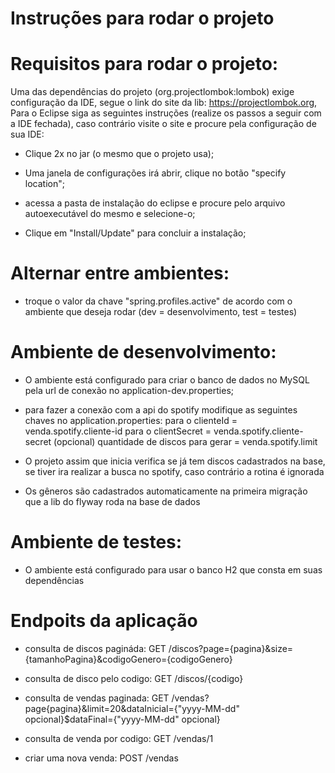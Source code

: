 # Instruções para rodar o projeto

# Requisitos para rodar o projeto:

Uma das dependências do projeto (org.projectlombok:lombok) exige configuração da IDE, segue o link do site da lib: https://projectlombok.org,
Para o Eclipse siga as seguintes instruções (realize os passos a seguir com a IDE fechada), caso contrário visite o site e procure pela configuração de sua IDE:

* Clique 2x no jar (o mesmo que o projeto usa);

* Uma janela de configurações irá abrir, clique no botão "specify location";

* acessa a pasta de instalação do eclipse e procure pelo arquivo autoexecutável do mesmo e selecione-o;

* Clique em "Install/Update" para concluir a instalação;

# Alternar entre ambientes:

* troque o valor da chave "spring.profiles.active" de acordo com o ambiente que deseja rodar (dev = desenvolvimento, test = testes)

# Ambiente de desenvolvimento:

* O ambiente está configurado para criar o banco de dados no MySQL pela url de conexão no application-dev.properties;

* para fazer a conexão com a api do spotify modifique as seguintes chaves no application.properties:
    para o clienteId = venda.spotify.cliente-id
    para o clientSecret = venda.spotify.cliente-secret
    (opcional) quantidade de discos para gerar = venda.spotify.limit
    
* O projeto assim que inicia verifica se já tem discos cadastrados na base, se tiver ira realizar a busca no spotify, caso contrário a rotina é ignorada

* Os gêneros são cadastrados automaticamente na primeira migração que a lib do flyway roda na base de dados

# Ambiente de testes:

* O ambiente está configurado para usar o banco H2 que consta em suas dependências

# Endpoits da aplicação

* consulta de discos pagináda: GET /discos?page={pagina}&size={tamanhoPagina}&codigoGenero={codigoGenero}

* consulta de disco pelo codigo: GET /discos/{codigo}

* consulta de vendas paginada: GET /vendas?page{pagina}&limit=20&dataInicial={"yyyy-MM-dd" opcional}$dataFinal={"yyyy-MM-dd" opcional}

* consulta de venda por codigo: GET /vendas/1

* criar uma nova venda: POST /vendas

